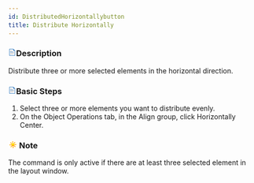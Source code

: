 ```yaml
---
id: DistributedHorizontallybutton
title: Distribute Horizontally
---
```

### ![](../../img/read.gif)Description

Distribute three or more selected elements in the horizontal direction.

### ![](../../img/read.gif)Basic Steps

  1. Select three or more elements you want to distribute evenly.
  2. On the Object Operations tab, in the Align group, click Horizontally Center.

### ![](../../img/note.png)Note

The command is only active if there are at least three selected element in the layout window.